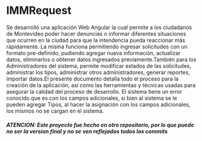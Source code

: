 # IMMRequest
 
Se desarrolló una aplicación Web Angular la cual permite a los ciudadanos de
Montevideo poder hacer denuncias o informar diferentes situaciones que ocurren en
la ciudad para que la intendencia pueda reaccionar más rápidamente. La misma
funciona permitiendo ingresar solicitudes con un formato pre-definido, pudiendo
agregar nueva información, actualizar datos, eliminarlos o obtener datos ingresados
previamente.También para los Administradores del sistema, permite modificar
estados de las solicitudes, administrar los tipos, administrar otros administradores,
generar reportes, importar datos.El presente documento detalla todo el proceso para
la creación de la aplicación, así como las herramientas y técnicas usadas para
asegurar la calidad del proceso de desarrollo. El sistema tiene un error conocido que
es con los campos adicionales, si bien al sistema se le pueden agregar Tipos, al
hacer la asignación con los campos adicionales, los mismos no se cargan en el
sistema.

##### ATENCION: Este proyecto fue hecho en otro repositorio, por lo que puede no ser la version final y no se ven reflejados todos los commits
